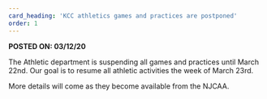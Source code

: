 ```yaml
---
card_heading: 'KCC athletics games and practices are postponed'
order: 1
---
```


<p><strong>POSTED ON: 03/12/20</strong></p>
<p>The Athletic department is suspending all games and practices until March 22nd. Our goal is to resume all athletic activities the week of March 23rd.</p>

<p>More details will come as they become available from the NJCAA.</p>
